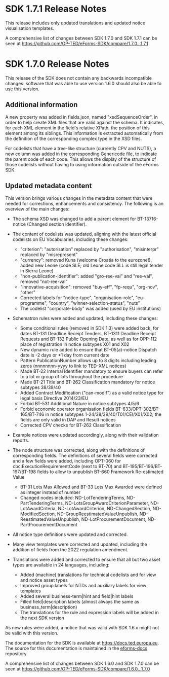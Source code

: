 # SDK 1.7.1 Release Notes

This release includes only updated translations and updated notice visualisation templates.

A comprehensive list of changes between SDK 1.7.0 and SDK 1.7.1 can be seen at <https://github.com/OP-TED/eForms-SDK/compare/1.7.0...1.7.1>

# SDK 1.7.0 Release Notes

This release of the SDK does not contain any backwards incompatible changes: software that was able to use version 1.6.0 should also be able to use this version.

## Additional information

A new property was added in fields.json, named "xsdSequenceOrder", in order to help create XML files that are valid against the schema. It indicates, for each XML element in the field's relative XPath, the position of this element among its siblings. This information is extracted automatically from the definition of the corresponding complex type in the XSD files.

For codelists that have a tree-like structure (currently CPV and NUTS), a new column was added in the corresponding Genericode file, to indicate the parent code of each code. This allows the display of the structure of those codelists without having to using information outside of the eForms SDK.

## Updated metadata content

This version brings various changes in the metadata content that were needed for corrections, enhancements and consistency. The following is an overview of the main changes:

* The schema XSD was changed to add a parent element for BT-13716-notice (Changed section identifier).

* The content of codelists was updated, aligning with the latest official codelists on EU Vocabularies, including these changes:
  * "criterion": "autorisation" replaced by "authorisation", "misinterpr" replaced by "misrepresent"
  * "currency": removed Kuna (welcome Croatia to the eurozone!), added new Leone (code SLE; old Leone code SLL is still legal tender in Sierra Leone)
  * "non-publication-identifier": added "gro-ree-val" and "ree-val", removed "not-ree-val"
  * "innovative-acquisition": removed "buy-eff", "fp-requ", "org-nov", "other"
  * Corrected labels for "notice-type", "organisation-role", "eu-programme", "country", "winner-selection-status", "nuts"
  * The codelist "corporate-body" was added (used by EU institutions)
  
* Schematron rules were added and updated, including these changes:
  * Some conditional rules (removed in SDK 1.3) were added back, for dates BT-131 Deadline Receipt Tenders, BT-1311 Deadline Receipt Requests and BT-132 Public Opening Date, as well as for OPP-112 place of registration in notice subtypes X01 and X02
  * New dynamic rule added to ensure that BT-05(a)-notice Dispatch date is -2 days or +1 day from current date
  * Pattern PublicationNumber allows up to 8 digits including leading zeros (nnnnnnnn-yyyy to link to TED-XML notices)
  * Made BT-22 Internal Identifier mandatory to ensure buyers can refer to a lot or group of lots throughout the procedure
  * Made BT-21 Title and BT-262 Classification mandatory for notice subtypes 38/39/40
  * Added Contract Modification ("can-modif") as a valid notice type for legal basis Directive 2014/23/EU
  * Forbid BT-531 Additional Nature in notice subtypes 4/5/6
  * Forbid economic operator organisation fields BT-633/OPT-302/BT-165/BT-746 in notice subtypes 1-24/38/39/40/T01/CEI/X01/X02; the fields are only valid in DAP and Result notices
  * Corrected CPV checks for BT-262 Classification
  
* Example notices were updated accordingly, along with their validation reports.

* The node structure was corrected, along with the definitions of corresponding fields. The definitions of several fields were corrected and a few fields were added, including OPT-060 for cbc:ExecutionRequirementCode (next to BT-70) and BT-195/BT-196/BT-197/BT-198 fields to allow to unpublish BT-660 Framework Re-estimated Value
  * BT-31 Lots Max Allowed and BT-33 Lots Max Awarded were defined as integer instead of number
  * Changed nodes included: ND-LotTenderingTerms, ND-PartTenderingTerms, ND-LotsGroupAwardCriterionParameter, ND-LotAwardCriteria, ND-LotAwardCriterion, ND-ChangedSection, ND-ModifiedSection, ND-GroupReestimatedValueUnpublish, ND-ReestimatedValueUnpublish, ND-LotProcurementDocument, ND-PartProcurementDocument

* All notice type definitions were updated and corrected.

* Many view templates were corrected and updated, including the addition of fields from the 2022 regulation amendment.

* Translations were added and corrected to ensure that all but two asset types are available in 24 languages, including:
  * Added (machine) translations for technical codelists and for view and notice asset types
  * Improved group labels for NTDs and auxiliary labels for view templates
  * Added several business-term|hint and field|hint labels
  * Filled field|description labels (almost always the same as business_term|description)
  * The translations for the rule and expression labels will be added in the next SDK version

As new rules were added, a notice that was valid with SDK 1.6.x might not be valid with this version.

The documentation for the SDK is available at <https://docs.ted.europa.eu>. The source for this documentation is maintained in the [eforms-docs](https://github.com/OP-TED/eforms-docs) repository.

A comprehensive list of changes between SDK 1.6.0 and SDK 1.7.0 can be seen at <https://github.com/OP-TED/eForms-SDK/compare/1.6.0...1.7.0>
